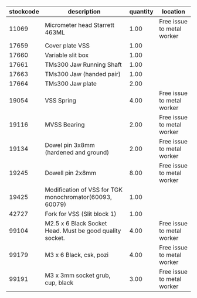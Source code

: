|stockcode|description|quantity|location|
|---------|-----------|--------|--------|
|11069|Micrometer head Starrett 463ML|1.00|Free issue to metal worker|
|17659|Cover plate VSS|1.00||
|17660|Variable slit box|1.00||
|17661|TMs300 Jaw Running Shaft|1.00||
|17663|TMs300 Jaw (handed pair)|1.00||
|17664|TMs300 Jaw plate|2.00||
|19054|VSS Spring|4.00|Free issue to metal worker|
|19116|MVSS Bearing|2.00|Free issue to metal worker|
|19134|Dowel pin 3x8mm (hardened and ground)|2.00|Free issue to metal worker|
|19245|Dowell pin 2x8mm|8.00|Free issue to metal worker|
|19425|Modification of VSS for TGK monochromator(60093, 60079)|1.00||
|42727|Fork for VSS (Slit block 1)|1.00||
|99104|M2.5 x 6 Black Socket Head. Must be good quality socket.|4.00|Free issue to metal worker|
|99179|M3 x 6 Black, csk, pozi|4.00|Free issue to metal worker|
|99191|M3 x 3mm socket grub, cup, black|3.00|Free issue to metal worker|
